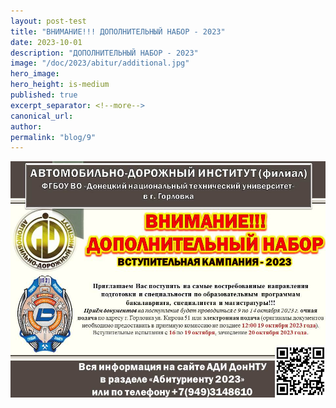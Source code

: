 ```yaml
---
layout: post-test
title: "ВНИМАНИЕ!!! ДОПОЛНИТЕЛЬНЫЙ НАБОР - 2023"
date: 2023-10-01
description: "ДОПОЛНИТЕЛЬНЫЙ НАБОР - 2023"
image: "/doc/2023/abitur/additional.jpg"
hero_image:
hero_height: is-medium
published: true
excerpt_separator: <!--more-->
canonical_url:
author:
permalink: "blog/9"
---
```


<!--more-->

![ДОПОЛНИТЕЛЬНЫЙ НАБОР - 2023](/doc/2023/abitur/additional.jpg)
